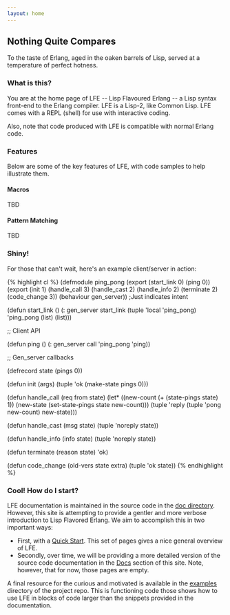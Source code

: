 ```yaml
---
layout: home
---
```


## Nothing Quite Compares

To the taste of Erlang, aged in the oaken barrels of Lisp, served at a
temperature of perfect hotness.

### What is this?

You are at the home page of LFE -- Lisp Flavoured Erlang -- a Lisp syntax
front-end to the Erlang compiler. LFE is a Lisp-2, like Common Lisp. LFE comes
with a REPL (shell) for use with interactive coding.

Also, note that code produced with LFE is compatible with normal Erlang code.

### Features

Below are some of the key features of LFE, with code samples to help illustrate
them.

#### Macros

TBD

#### Pattern Matching

TBD

### Shiny!

For those that can't wait, here's an example client/server in action:

{% highlight cl %}
(defmodule ping_pong
  (export (start_link 0) (ping 0))
  (export (init 1) (handle_call 3) (handle_cast 2)
          (handle_info 2) (terminate 2) (code_change 3))
  (behaviour gen_server)) ;Just indicates intent

(defun start_link ()
  (: gen_server start_link
    (tuple 'local 'ping_pong) 'ping_pong (list) (list)))

;; Client API

(defun ping ()
  (: gen_server call 'ping_pong 'ping))

;; Gen_server callbacks

(defrecord state (pings 0))

(defun init (args)
  (tuple 'ok (make-state pings 0)))

(defun handle_call (req from state)
  (let* ((new-count (+ (state-pings state) 1))
         (new-state (set-state-pings state new-count)))
    (tuple 'reply (tuple 'pong new-count) new-state)))

(defun handle_cast (msg state)
  (tuple 'noreply state))

(defun handle_info (info state)
  (tuple 'noreply state))

(defun terminate (reason state)
  'ok)

(defun code_change (old-vers state extra)
  (tuple 'ok state))
{% endhighlight %}

### Cool! How do I start?
LFE documentation is maintained in the source code in the
<a href="https://github.com/rvirding/lfe/tree/master/doc">doc directory</a>.
However, this site is attempting to provide a gentler and more verbose
introduction to Lisp Flavored Erlang. We aim to accomplish this in two
important ways:

* First, with a <a href="/quick-start/1.html">Quick Start</a>. This set of
  pages gives a nice general overview of LFE.
* Secondly, over time, we will be providing a more detailed version of the
  source code documentation in the <a href="http://lfe.github.com/docs">Docs</a>
  section of this site. Note, however, that for now, those pages are empty.

A final resource for the curious and motivated is available in the
<a href="https://github.com/rvirding/lfe/tree/master/examples">examples</a>
directory of the project repo. This is functioning code those shows how to use
LFE in blocks of code larger than the snippets provided in the documentation.
